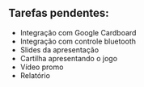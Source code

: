 ## Tarefas pendentes:
 - Integração com Google Cardboard
 - Integração com controle bluetooth
 - Slides da apresentação
 - Cartilha apresentando o jogo
 - Vídeo promo
 - Relatório
